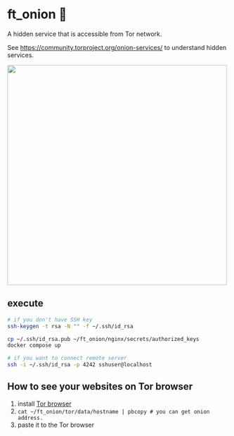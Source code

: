 # ft_onion 🧅
A hidden service that is accessible from Tor network.


See https://community.torproject.org/onion-services/ to understand hidden services.


<img src="https://community.torproject.org/static/images/onion-services/overview/onion-service-09.png" width="500" height="500"/>

## execute
```bash
# if you don't have SSH key
ssh-keygen -t rsa -N "" -f ~/.ssh/id_rsa

cp ~/.ssh/id_rsa.pub ~/ft_onion/nginx/secrets/authorized_keys
docker compose up
```

```bash
# if you want to connect remote server
ssh -i ~/.ssh/id_rsa -p 4242 sshuser@localhost
```

## How to see your websites on Tor browser
1. install [Tor browser](https://www.torproject.org/)
2. ```cat ~/ft_onion/tor/data/hostname | pbcopy # you can get onion address.```
3. paste it to the Tor browser
